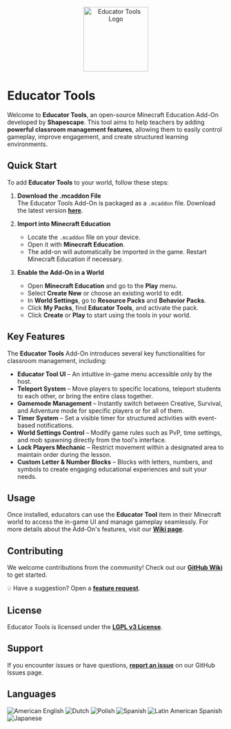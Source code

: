 <p align="center">
  <img src="assets/educator_tools_logo.png" alt="Educator Tools Logo" width="150"/>
</p>

# Educator Tools

Welcome to **Educator Tools**, an open-source Minecraft Education Add-On developed by **Shapescape**. This tool aims to help teachers by adding **powerful classroom management features**, allowing them to easily control gameplay, improve engagement, and create structured learning environments.

## Quick Start

To add **Educator Tools** to your world, follow these steps:

1. **Download the .mcaddon File**  
   The Educator Tools Add-On is packaged as a `.mcaddon` file. Download the latest version **[here](https://github.com/ShapescapeMC/Educator-Tools/releases/latest)**.

2. **Import into Minecraft Education**  
   - Locate the `.mcaddon` file on your device.  
   - Open it with **Minecraft Education**.  
   - The add-on will automatically be imported in the game. Restart Minecraft Education if necessary.

3. **Enable the Add-On in a World**  
   - Open **Minecraft Education** and go to the **Play** menu.  
   - Select **Create New** or choose an existing world to edit.  
   - In **World Settings**, go to **Resource Packs** and **Behavior Packs**.  
   - Click **My Packs**, find **Educator Tools**, and activate the pack.  
   - Click **Create** or **Play** to start using the tools in your world.

## Key Features

The **Educator Tools** Add-On introduces several key functionalities for classroom management, including:

- **Educator Tool UI** – An intuitive in-game menu accessible only by the host.
- **Teleport System** – Move players to specific locations, teleport students to each other, or bring the entire class together.
- **Gamemode Management** – Instantly switch between Creative, Survival, and Adventure mode for specific players or for all of them.
- **Timer System** – Set a visible timer for structured activities with event-based notifications.
- **World Settings Control** – Modify game rules such as PvP, time settings, and mob spawning directly from the tool's interface.
- **Lock Players Mechanic** – Restrict movement within a designated area to maintain order during the lesson.
- **Custom Letter & Number Blocks** – Blocks with letters, numbers, and symbols to create engaging educational experiences and suit your needs.

## Usage

Once installed, educators can use the **Educator Tool** item in their Minecraft world to access the in-game UI and manage gameplay seamlessly.
For more details about the Add-On's features, visit our **[Wiki page](https://github.com/ShapescapeMC/Educator-Tools/wiki/Usage)**.

## Contributing

We welcome contributions from the community! Check out our **[GitHub Wiki](https://github.com/ShapescapeMC/Educator-Tools/wiki/Contributing)** to get started.

💡 Have a suggestion? Open a **[feature request](https://github.com/ShapescapeMC/Educator-Tools/issues)**.

## License

Educator Tools is licensed under the **[LGPL v3 License](LICENSE)**.

## Support

If you encounter issues or have questions, **[report an issue](https://github.com/ShapescapeMC/Educator-Tools/issues)** on our GitHub Issues page.

## Languages

![American English](https://img.shields.io/badge/American_English-blue)
![Dutch](https://img.shields.io/badge/Dutch-orange)
![Polish](https://img.shields.io/badge/Polish-red)
![Spanish](https://img.shields.io/badge/Spanish-yellow)
![Latin American Spanish](https://img.shields.io/badge/Latin_American_Spanish-green)
![Japanese](https://img.shields.io/badge/Japanese-purple)
